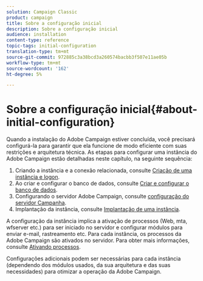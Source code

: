 ```yaml
---
solution: Campaign Classic
product: campaign
title: Sobre a configuração inicial
description: Sobre a configuração inicial
audience: installation
content-type: reference
topic-tags: initial-configuration
translation-type: tm+mt
source-git-commit: 972885c3a38bcd3a260574bacbb3f507e11ae05b
workflow-type: tm+mt
source-wordcount: '162'
ht-degree: 5%

---
```



# Sobre a configuração inicial{#about-initial-configuration}

Quando a instalação do Adobe Campaign estiver concluída, você precisará configurá-la para garantir que ela funcione de modo eficiente com suas restrições e arquitetura técnica. As etapas para configurar uma instância do Adobe Campaign estão detalhadas neste capítulo, na seguinte sequência:

1. Criando a instância e a conexão relacionada, consulte [Criação de uma instância e logon](../../installation/using/creating-an-instance-and-logging-on.md).
1. Ao criar e configurar o banco de dados, consulte [Criar e configurar o banco de dados](../../installation/using/creating-and-configuring-the-database.md).
1. Configurando o servidor Adobe Campaign, consulte [configuração do servidor Campanha](../../installation/using/campaign-server-configuration.md).
1. Implantação da instância, consulte [Implantação de uma instância](../../installation/using/deploying-an-instance.md).

A configuração da instância implica a ativação de processos (Web, mta, wfserver etc.) para ser iniciado no servidor e configurar módulos para enviar e-mail, rastreamento etc. Para cada instância, os processos da Adobe Campaign são ativados no servidor. Para obter mais informações, consulte [Ativando processos](../../installation/using/campaign-server-configuration.md#enabling-processes).

Configurações adicionais podem ser necessárias para cada instância (dependendo dos módulos usados, da sua arquitetura e das suas necessidades) para otimizar a operação da Adobe Campaign.
